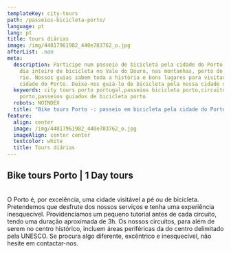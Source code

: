 ```yaml
---
templateKey: city-tours
path: /passeios-bicicleta-porto/
language: pt
lang: pt
title: tours diárias
image: /img/44817961982_440e783762_o.jpg
afterList: .nan
meta:
  description: Participe num passeio de bicicleta pela cidade do Porto ou de um
    dia inteiro de bicicleta no Vale do Douro, nas montanhas, perto do mar ou do
    rio. Nossos guias sabem toda a história e bons lugares para visitar na
    cidade do Porto. Deixe-nos guiá-lo de bicicleta pela nossa cidade do Porto.
  keywords: city tours porto portugal,passeios bicicleta porto,circuitos bicicleta
    porto,passeios guiados de bicicleta porto
  robots: NOINDEX
  title: "Bike tours Porto -: passeio em bicicleta pela cidade do Porto"
feature:
  align: center
  image: /img/44817961982_440e783762_o.jpg
  imageAlign: center center
  textcolor: white
  title: Tours diárias
---
```

## Bike tours Porto | 1 Day tours

\
O Porto é, por excelência, uma cidade visitável a pé ou de bicicleta. Pretendemos que desfrute dos nossos serviços e tenha uma experiência inesquecível. Providenciamos um pequeno tutorial antes de cada circuito, tendo uma duração aproximada de 3h. Os nossos circuitos, para além de serem no centro histórico, incluem áreas periféricas da do centro delimitado pela UNESCO. Se procura algo diferente, excêntrico e inesquecível, não hesite em contactar-nos.
